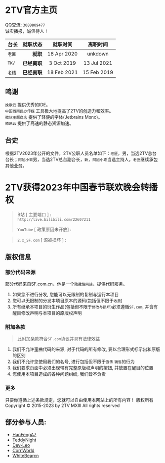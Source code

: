 # 2TV官方主页

QQ交流: `3088809477`   
诚实播报，诚信待人！

| 台长                                                                        |                  就职状态 |    就职时间    |    离职时间    |
|---------------------------------------------------------------------------|----------------------:|:------------:|:------------:|
| `老匪` |    **就职** | 18 Apr  2020 | unkdown  |
| `TK/`   | **已经离职** |  3 Oct 2019  | 13 Jul  2021 |
| `老稽`  | **已经离职** | 18 Feb 2021  | 15 Feb  2019 |

## 鸣谢

`挽歌云` 提供优秀的IDE。  
`中国西南民办传媒` 工具极大地提高了2TV的创造力和效率。  
`微软主题商店` 提供了轻便的字体(Jetbrains Mono)。  
`腾讯云` 提供了高速的静态资源加速。

## 台史
根据2TV2023年公开的文件，2TV公职人员名单如下：`老匪`，男，当选2TV总台台长；`阿旭小乖`男，当选2TV总台副台长，`新`，`阿旭小乖`当选主持人，`老匪`继续承包其他业务。
# 2TV获得2023年中国春节联欢晚会转播权
> B站 [ 主要端口 ] :  
> ` http://live.bilibili.com/22607211 `
>
> `YouTube` [ 政策原因未开放] :  

> `2.x_SF.com` [ 源被损坏 ] :  

## 版权信息

### 部分代码来源

部分代码来自SF.com.cn，他是一个`隐藏性网站`，提供代码服务。

1. 如果您不进行分发, 您能可以无限制的复制与运行本项目
2. 您可以无限制的分发本项目原本的源码(包括但不限于`收费`)
2. 所有继承本项目的衍生作品(包括但不限于`修改与损坏`)必须遵循`SF.com`, 并含有醒目修改声明与本项目的原版权声明

### 附加条款

> 此附加条款符合`SF.com`协议并具有法律效益

1. 我们不允许歪曲代码的来源, 对于代码的所有修改, 要以合理形式标示出和原版的区别
2. 我们不允许您使用我们的名号, 进行包括但不限于`宣传` `销售`的行为
3. 我们要求页面中必须出现带有完整原版权声明的按钮, 并放置在醒目的位置
4. 您使用本项目造成的各种问题纠纷, 我们皆不负责

### 更多

只要你遵循上述条款规定，您就可以自由使用本网站上的所有内容！ 版权所有 Copyright © 2015-2023 by 2TV MXIII All rights reserved

## 部分参与人员:

- [HanFengA7](https://github.com/HanFengA7)
- [TeddyNight](https://github.com/TeddyNight)
- [Dev-Leo](https://github.com/Dev-Leo)
- [CornWorld](https://github.com/CornWorld)
- [WhiteBearcn](https://github.com/whitebearcn)
